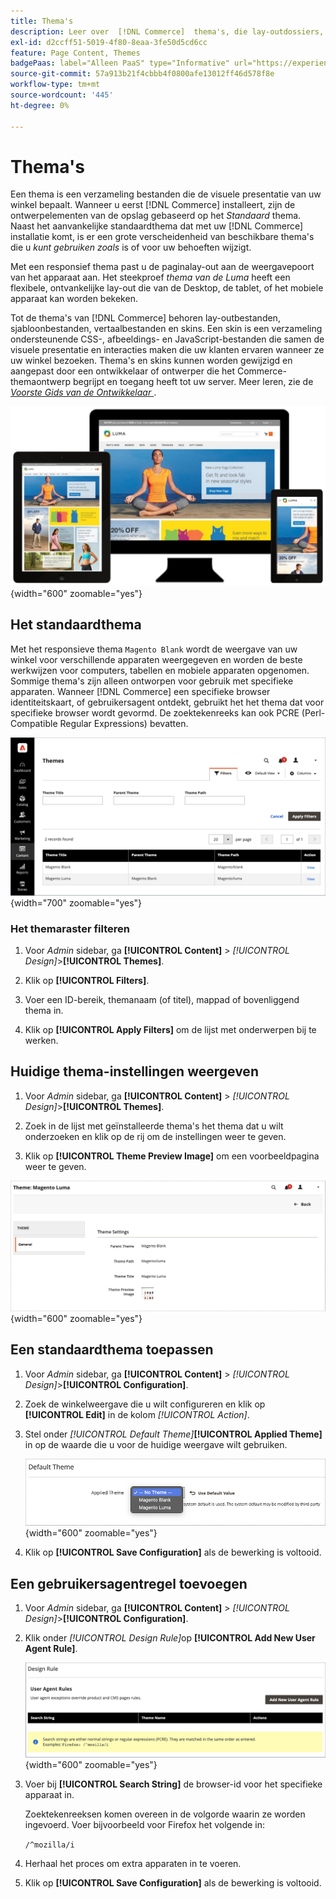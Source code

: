 ```yaml
---
title: Thema's
description: Leer over  [!DNL Commerce]  thema's, die lay-outdossiers, malplaatjedossiers, vertaaldossiers, en huiden omvatten die de blik en het gevoel van uw opslag bepalen.
exl-id: d2ccff51-5019-4f80-8eaa-3fe50d5cd6cc
feature: Page Content, Themes
badgePaas: label="Alleen PaaS" type="Informative" url="https://experienceleague.adobe.com/nl/docs/commerce/user-guides/product-solutions" tooltip="Is alleen van toepassing op Adobe Commerce op Cloud-projecten (door Adobe beheerde PaaS-infrastructuur) en op projecten in het veld."
source-git-commit: 57a913b21f4cbbb4f0800afe13012ff46d578f8e
workflow-type: tm+mt
source-wordcount: '445'
ht-degree: 0%

---
```


# Thema&#39;s

Een thema is een verzameling bestanden die de visuele presentatie van uw winkel bepaalt. Wanneer u eerst [!DNL Commerce] installeert, zijn de ontwerpelementen van de opslag gebaseerd op het _Standaard_ thema. Naast het aanvankelijke standaardthema dat met uw [!DNL Commerce] installatie komt, is er een grote verscheidenheid van beschikbare thema&#39;s die u _kunt gebruiken zoals_ is of voor uw behoeften wijzigt.

Met een responsief thema past u de paginalay-out aan de weergavepoort van het apparaat aan. Het steekproef _thema van de Luma_ heeft een flexibele, ontvankelijke lay-out die van de Desktop, de tablet, of het mobiele apparaat kan worden bekeken.

Tot de thema&#39;s van [!DNL Commerce] behoren lay-outbestanden, sjabloonbestanden, vertaalbestanden en skins. Een skin is een verzameling ondersteunende CSS-, afbeeldings- en JavaScript-bestanden die samen de visuele presentatie en interacties maken die uw klanten ervaren wanneer ze uw winkel bezoeken. Thema&#39;s en skins kunnen worden gewijzigd en aangepast door een ontwikkelaar of ontwerper die het Commerce-themaontwerp begrijpt en toegang heeft tot uw server. Meer leren, zie de [_Voorste Gids van de Ontwikkelaar_ &#x200B;](https://developer.adobe.com/commerce/frontend-core/guide/themes/).

![&#x200B; thema van de Luma &#x200B;](./assets/design-responsive.png){width="600" zoomable="yes"}

## Het standaardthema

Met het responsieve thema `Magento Blank` wordt de weergave van uw winkel voor verschillende apparaten weergegeven en worden de beste werkwijzen voor computers, tabellen en mobiele apparaten opgenomen. Sommige thema&#39;s zijn alleen ontworpen voor gebruik met specifieke apparaten. Wanneer [!DNL Commerce] een specifieke browser identiteitskaart, of gebruikersagent ontdekt, gebruikt het het thema dat voor specifieke browser wordt gevormd. De zoektekenreeks kan ook PCRE (Perl-Compatible Regular Expressions) bevatten.

![&#x200B; Thema&#39;s &#x200B;](./assets/themes.png){width="700" zoomable="yes"}

### Het themaraster filteren

1. Voor _Admin_ sidebar, ga **[!UICONTROL Content]** > _[!UICONTROL Design]_>**[!UICONTROL Themes]**.

1. Klik op **[!UICONTROL Filters]**.

1. Voer een ID-bereik, themanaam (of titel), mappad of bovenliggend thema in.

1. Klik op **[!UICONTROL Apply Filters]** om de lijst met onderwerpen bij te werken.

## Huidige thema-instellingen weergeven

1. Voor _Admin_ sidebar, ga **[!UICONTROL Content]** > _[!UICONTROL Design]_>**[!UICONTROL Themes]**.

1. Zoek in de lijst met geïnstalleerde thema&#39;s het thema dat u wilt onderzoeken en klik op de rij om de instellingen weer te geven.

1. Klik op **[!UICONTROL Theme Preview Image]** om een voorbeeldpagina weer te geven.

![&#x200B; het thema van de Voorproef &#x200B;](./assets/theme-settings.png){width="600" zoomable="yes"}

## Een standaardthema toepassen

1. Voor _Admin_ sidebar, ga **[!UICONTROL Content]** > _[!UICONTROL Design]_>**[!UICONTROL Configuration]**.

1. Zoek de winkelweergave die u wilt configureren en klik op **[!UICONTROL Edit]** in de kolom _[!UICONTROL Action]_.

1. Stel onder _[!UICONTROL Default Theme]_&#x200B;**[!UICONTROL Applied Theme]**&#x200B;in op de waarde die u voor de huidige weergave wilt gebruiken.

   ![&#x200B; Toegepast Thema &#x200B;](./assets/theme-default-apply.png){width="600" zoomable="yes"}

1. Klik op **[!UICONTROL Save Configuration]** als de bewerking is voltooid.

## Een gebruikersagentregel toevoegen

1. Voor _Admin_ sidebar, ga **[!UICONTROL Content]** > _[!UICONTROL Design]_>**[!UICONTROL Configuration]**.

1. Klik onder _[!UICONTROL Design Rule]_&#x200B;op **[!UICONTROL Add New User Agent Rule]**.

   ![&#x200B; Regel van het Ontwerp &#x200B;](./assets/theme-design-rule.png){width="600" zoomable="yes"}

1. Voer bij **[!UICONTROL Search String]** de browser-id voor het specifieke apparaat in.

   Zoektekenreeksen komen overeen in de volgorde waarin ze worden ingevoerd. Voer bijvoorbeeld voor Firefox het volgende in:

   `/^mozilla/i`

1. Herhaal het proces om extra apparaten in te voeren.

1. Klik op **[!UICONTROL Save Configuration]** als de bewerking is voltooid.
